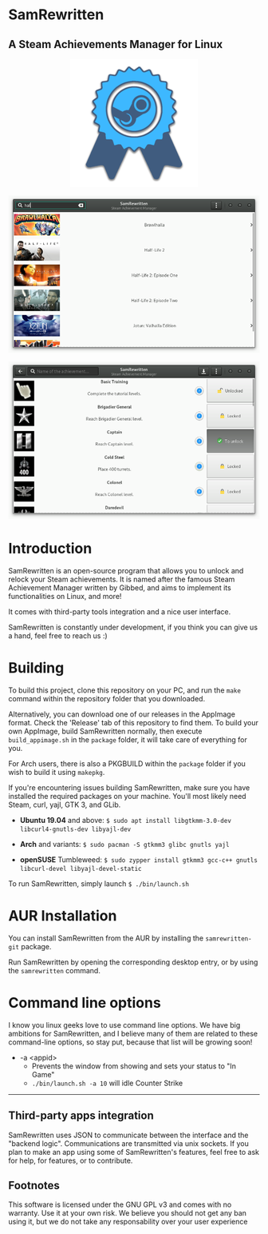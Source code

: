 # SamRewritten
A Steam Achievements Manager for Linux
---

<p align=center>
	<img src="assets/icon_256.png" alt="SamRewritten logo"/>
</p>

<p align=center>
	<img src="assets/screenshot.png" alt="SamRewritten screenshot"/>
</p>

<p align=center>
	<img src="assets/screenshot2.png" alt="SamRewritten screenshot"/>
</p>

# Introduction

SamRewritten is an open-source program that allows you to unlock and relock your Steam achievements. It is named after the famous Steam Achievement Manager written by Gibbed, and aims to implement its functionalities on Linux, and more!

It comes with third-party tools integration and a nice user interface.

SamRewritten is constantly under development, if you think you can give us a hand, feel free to reach us :)

# Building

To build this project, clone this repository on your PC, and run the `make` command within the repository folder that you downloaded.

Alternatively, you can download one of our releases in the AppImage format. Check the 'Release' tab of this repository to find them.
To build your own AppImage, build SamRewritten normally, then execute `build_appimage.sh` in the `package` folder, it will take care of everything for you.

For Arch users, there is also a PKGBUILD within the `package` folder if you wish to build it using `makepkg`.

If you're encountering issues building SamRewritten, make sure you have installed the required packages on your machine. You'll most likely need Steam, curl, yajl, GTK 3, and GLib.

* **Ubuntu 19.04** and above: `$ sudo apt install libgtkmm-3.0-dev libcurl4-gnutls-dev libyajl-dev`

* **Arch** and variants: `$ sudo pacman -S gtkmm3 glibc gnutls yajl`

* **openSUSE** Tumbleweed: `$ sudo zypper install gtkmm3 gcc-c++ gnutls libcurl-devel libyajl-devel-static`

To run SamRewritten, simply launch `$ ./bin/launch.sh`

# AUR Installation

You can install SamRewritten from the AUR by installing the `samrewritten-git` package.

Run SamRewritten by opening the corresponding desktop entry, or by using the `samrewritten` command.

# Command line options

I know you linux geeks love to use command line options.
We have big ambitions for SamRewritten, and I believe many of them are related to these command-line options, so stay put, because that list will be growing soon!

* -a \<appid\>
	* Prevents the window from showing and sets your status to "In Game"
	* `./bin/launch.sh -a 10` will idle Counter Strike

---

## Third-party apps integration

SamRewritten uses JSON to communicate between the interface and the "backend logic". Communications are transmitted via unix sockets. If you plan to make an app using some of SamRewritten's features, feel free to ask for help, for features, or to contribute.

## Footnotes

This software is licensed under the GNU GPL v3 and comes with no warranty. Use it at your own risk. We believe you should not get any ban using it, but we do not take any responsability over your user experience
